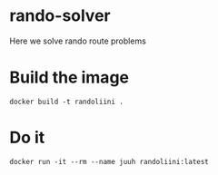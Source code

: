 # rando-solver
Here we solve rando route problems

# Build the image
```
docker build -t randoliini .
```
# Do it
```
docker run -it --rm --name juuh randoliini:latest
```
